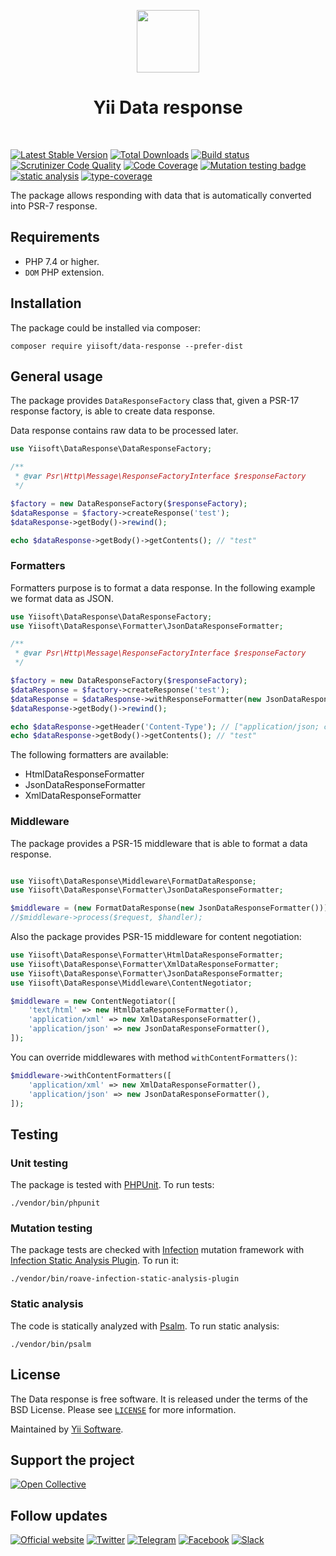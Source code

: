 <p align="center">
    <a href="https://github.com/yiisoft" target="_blank">
        <img src="https://yiisoft.github.io/docs/images/yii_logo.svg" height="100px">
    </a>
    <h1 align="center">Yii Data response</h1>
    <br>
</p>

[![Latest Stable Version](https://poser.pugx.org/yiisoft/data-response/v/stable.png)](https://packagist.org/packages/yiisoft/data-response)
[![Total Downloads](https://poser.pugx.org/yiisoft/data-response/downloads.png)](https://packagist.org/packages/yiisoft/data-response)
[![Build status](https://github.com/yiisoft/data-response/workflows/build/badge.svg)](https://github.com/yiisoft/data-response/actions?query=workflow%3Abuild)
[![Scrutinizer Code Quality](https://scrutinizer-ci.com/g/yiisoft/data-response/badges/quality-score.png?b=master)](https://scrutinizer-ci.com/g/yiisoft/data-response/?branch=master)
[![Code Coverage](https://scrutinizer-ci.com/g/yiisoft/data-response/badges/coverage.png?b=master)](https://scrutinizer-ci.com/g/yiisoft/data-response/?branch=master)
[![Mutation testing badge](https://img.shields.io/endpoint?style=flat&url=https%3A%2F%2Fbadge-api.stryker-mutator.io%2Fgithub.com%2Fyiisoft%2Fdata-response%2Fmaster)](https://dashboard.stryker-mutator.io/reports/github.com/yiisoft/data-response/master)
[![static analysis](https://github.com/yiisoft/data-response/workflows/static%20analysis/badge.svg)](https://github.com/yiisoft/data-response/actions?query=workflow%3A%22static+analysis%22)
[![type-coverage](https://shepherd.dev/github/yiisoft/data-response/coverage.svg)](https://shepherd.dev/github/yiisoft/data-response)

The package allows responding with data that is automatically converted into PSR-7 response.

## Requirements

- PHP 7.4 or higher.
- `DOM` PHP extension.

## Installation

The package could be installed via composer:

```shell
composer require yiisoft/data-response --prefer-dist
```

## General usage

The package provides `DataResponseFactory` class that, given a PSR-17 response factory, is able to create data response.

Data response contains raw data to be processed later.

```php
use Yiisoft\DataResponse\DataResponseFactory;

/**
 * @var Psr\Http\Message\ResponseFactoryInterface $responseFactory
 */

$factory = new DataResponseFactory($responseFactory);
$dataResponse = $factory->createResponse('test');
$dataResponse->getBody()->rewind();

echo $dataResponse->getBody()->getContents(); // "test"
```

### Formatters

Formatters purpose is to format a data response. In the following example we format data as JSON.

```php
use Yiisoft\DataResponse\DataResponseFactory;
use Yiisoft\DataResponse\Formatter\JsonDataResponseFormatter;

/**
 * @var Psr\Http\Message\ResponseFactoryInterface $responseFactory
 */

$factory = new DataResponseFactory($responseFactory);
$dataResponse = $factory->createResponse('test');
$dataResponse = $dataResponse->withResponseFormatter(new JsonDataResponseFormatter());
$dataResponse->getBody()->rewind();

echo $dataResponse->getHeader('Content-Type'); // ["application/json; charset=UTF-8"]
echo $dataResponse->getBody()->getContents(); // "test"
```

The following formatters are available:
* HtmlDataResponseFormatter
* JsonDataResponseFormatter
* XmlDataResponseFormatter

### Middleware

The package provides a PSR-15 middleware that is able to format a data response.

```php

use Yiisoft\DataResponse\Middleware\FormatDataResponse;
use Yiisoft\DataResponse\Formatter\JsonDataResponseFormatter;

$middleware = (new FormatDataResponse(new JsonDataResponseFormatter()));
//$middleware->process($request, $handler);
```

Also the package provides PSR-15 middleware for content negotiation:

```php
use Yiisoft\DataResponse\Formatter\HtmlDataResponseFormatter;
use Yiisoft\DataResponse\Formatter\XmlDataResponseFormatter;
use Yiisoft\DataResponse\Formatter\JsonDataResponseFormatter;
use Yiisoft\DataResponse\Middleware\ContentNegotiator;

$middleware = new ContentNegotiator([
    'text/html' => new HtmlDataResponseFormatter(),
    'application/xml' => new XmlDataResponseFormatter(),
    'application/json' => new JsonDataResponseFormatter(),
]);
```

You can override middlewares with method `withContentFormatters()`:

```php
$middleware->withContentFormatters([
    'application/xml' => new XmlDataResponseFormatter(),
    'application/json' => new JsonDataResponseFormatter(),
]);
```

## Testing

### Unit testing

The package is tested with [PHPUnit](https://phpunit.de/). To run tests:

```shell
./vendor/bin/phpunit
```

### Mutation testing

The package tests are checked with [Infection](https://infection.github.io/) mutation framework with
[Infection Static Analysis Plugin](https://github.com/Roave/infection-static-analysis-plugin). To run it:

```shell
./vendor/bin/roave-infection-static-analysis-plugin
```

### Static analysis

The code is statically analyzed with [Psalm](https://psalm.dev/). To run static analysis:

```shell
./vendor/bin/psalm
```

## License

The Data response is free software. It is released under the terms of the BSD License.
Please see [`LICENSE`](./LICENSE.md) for more information.

Maintained by [Yii Software](https://www.yiiframework.com/).

## Support the project

[![Open Collective](https://img.shields.io/badge/Open%20Collective-sponsor-7eadf1?logo=open%20collective&logoColor=7eadf1&labelColor=555555)](https://opencollective.com/yiisoft)

## Follow updates

[![Official website](https://img.shields.io/badge/Powered_by-Yii_Framework-green.svg?style=flat)](https://www.yiiframework.com/)
[![Twitter](https://img.shields.io/badge/twitter-follow-1DA1F2?logo=twitter&logoColor=1DA1F2&labelColor=555555?style=flat)](https://twitter.com/yiiframework)
[![Telegram](https://img.shields.io/badge/telegram-join-1DA1F2?style=flat&logo=telegram)](https://t.me/yii3en)
[![Facebook](https://img.shields.io/badge/facebook-join-1DA1F2?style=flat&logo=facebook&logoColor=ffffff)](https://www.facebook.com/groups/yiitalk)
[![Slack](https://img.shields.io/badge/slack-join-1DA1F2?style=flat&logo=slack)](https://yiiframework.com/go/slack)
